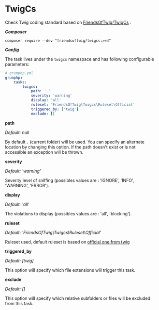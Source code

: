 #  TwigCs

Check Twig coding standard based on [FriendsOfTwig/TwigCs](https://github.com/FriendsOfTwig/TwigCs) .

***Composer***

```
composer require --dev "friendsoftwig/twigcs:>=4"
```

***Config***

The task lives under the `twigcs` namespace and has following configurable parameters:

```yaml
# grumphp.yml
grumphp:
    tasks:
        twigcs:
            path: '.'
            severity: 'warning'
            display: 'all'
            ruleset: 'FriendsOfTwig\Twigcs\Ruleset\Official'
            triggered_by: ['twig']
            exclude: []
```

**path**

*Default: null*

By default `.` (current folder) will be used.
You can specify an alternate location by changing this option. If the path doesn't exist or is not accessible an exception will be thrown.

**severity**

*Default: 'warning'*

Severity level of sniffing (possibles values are : 'IGNORE', 'INFO', 'WARNING', 'ERROR').

**display**

*Default: 'all'*

The violations to display (possibles values are : 'all', 'blocking').

**ruleset**

*Default: 'FriendsOfTwig\Twigcs\Ruleset\Official'*

Ruleset used, default ruleset is based on [official one from twig](https://twig.symfony.com/doc/2.x/coding_standards.html)

**triggered_by**

*Default: [twig]*

This option will specify which file extensions will trigger this task.

**exclude**

*Default: []*

This option will specify which relative subfolders or files will be excluded from this task.
